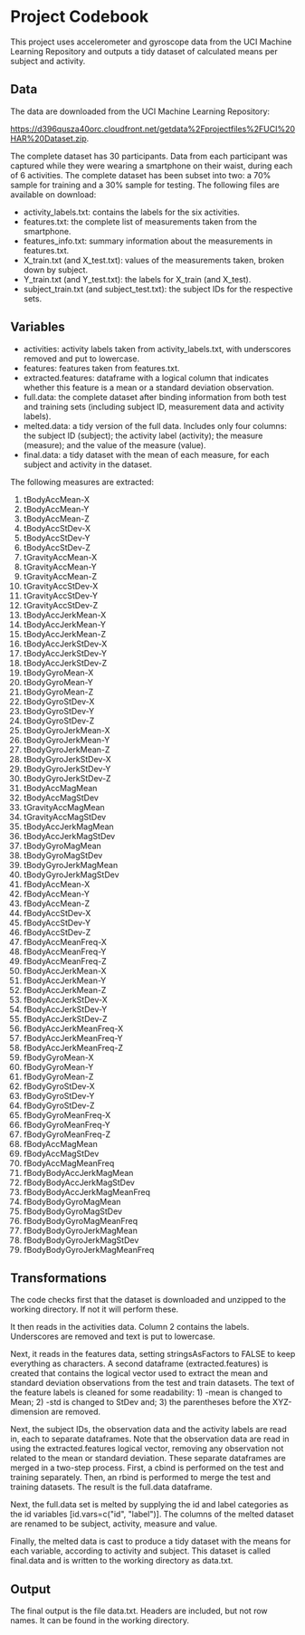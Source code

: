 # Project Codebook
This project uses accelerometer and gyroscope data from the UCI Machine Learning Repository and outputs a tidy dataset of calculated means per subject and activity.

## Data
The data are downloaded from the UCI Machine Learning Repository: 

https://d396qusza40orc.cloudfront.net/getdata%2Fprojectfiles%2FUCI%20HAR%20Dataset.zip. 

The complete dataset has 30 participants. Data from each participant was captured while they were wearing a smartphone on their waist, during each of 6 activities. The complete dataset has been subset into two: a 70% sample for training and a 30% sample for testing. The following files are available on download:
* activity_labels.txt: contains the labels for the six activities.
* features.txt: the complete list of measurements taken from the smartphone.
* features_info.txt: summary information about the measurements in features.txt.
* X_train.txt (and X_test.txt): values of the measurements taken, broken down by subject.
* Y_train.txt (and Y_test.txt): the labels for X_train (and X_test).
* subject_train.txt (and subject_test.txt): the subject IDs for the respective sets.

## Variables
* activities: activity labels taken from activity_labels.txt, with underscores removed and put to lowercase.
* features: features taken from features.txt.
* extracted.features: dataframe with a logical column that indicates whether this feature is a mean or a standard deviation observation.
* full.data: the complete dataset after binding information from both test and training sets (including subject ID, measurement data and activity labels).
* melted.data: a tidy version of the full data. Includes only four columns: the subject ID (subject); the activity label (activity); the measure (measure); and the value of the measure (value).
* final.data: a tidy dataset with the mean of each measure, for each subject and activity in the dataset.

The following measures are extracted:
1. tBodyAccMean-X
2. tBodyAccMean-Y
3. tBodyAccMean-Z
4. tBodyAccStDev-X
5. tBodyAccStDev-Y
6. tBodyAccStDev-Z
7. tGravityAccMean-X
8. tGravityAccMean-Y
9. tGravityAccMean-Z
10. tGravityAccStDev-X
11. tGravityAccStDev-Y
12. tGravityAccStDev-Z
13. tBodyAccJerkMean-X
14. tBodyAccJerkMean-Y
15. tBodyAccJerkMean-Z
16. tBodyAccJerkStDev-X
17. tBodyAccJerkStDev-Y
18. tBodyAccJerkStDev-Z
19. tBodyGyroMean-X
20. tBodyGyroMean-Y
21. tBodyGyroMean-Z
22. tBodyGyroStDev-X
23. tBodyGyroStDev-Y
24. tBodyGyroStDev-Z
25. tBodyGyroJerkMean-X
26. tBodyGyroJerkMean-Y
27. tBodyGyroJerkMean-Z
28. tBodyGyroJerkStDev-X
29. tBodyGyroJerkStDev-Y
30. tBodyGyroJerkStDev-Z
31. tBodyAccMagMean
32. tBodyAccMagStDev
33. tGravityAccMagMean
34. tGravityAccMagStDev
35. tBodyAccJerkMagMean
36. tBodyAccJerkMagStDev
37. tBodyGyroMagMean
38. tBodyGyroMagStDev
39. tBodyGyroJerkMagMean
40. tBodyGyroJerkMagStDev
41. fBodyAccMean-X
42. fBodyAccMean-Y
43. fBodyAccMean-Z
44. fBodyAccStDev-X
45. fBodyAccStDev-Y
46. fBodyAccStDev-Z
47. fBodyAccMeanFreq-X
48. fBodyAccMeanFreq-Y
49. fBodyAccMeanFreq-Z
50. fBodyAccJerkMean-X
51. fBodyAccJerkMean-Y
52. fBodyAccJerkMean-Z
53. fBodyAccJerkStDev-X
54. fBodyAccJerkStDev-Y
55. fBodyAccJerkStDev-Z
56. fBodyAccJerkMeanFreq-X
57. fBodyAccJerkMeanFreq-Y
58. fBodyAccJerkMeanFreq-Z
59. fBodyGyroMean-X
60. fBodyGyroMean-Y
61. fBodyGyroMean-Z
62. fBodyGyroStDev-X
63. fBodyGyroStDev-Y
64. fBodyGyroStDev-Z
65. fBodyGyroMeanFreq-X
66. fBodyGyroMeanFreq-Y
67. fBodyGyroMeanFreq-Z
68. fBodyAccMagMean
69. fBodyAccMagStDev
70. fBodyAccMagMeanFreq
71. fBodyBodyAccJerkMagMean
72. fBodyBodyAccJerkMagStDev
73. fBodyBodyAccJerkMagMeanFreq
74. fBodyBodyGyroMagMean
75. fBodyBodyGyroMagStDev
76. fBodyBodyGyroMagMeanFreq
77. fBodyBodyGyroJerkMagMean
78. fBodyBodyGyroJerkMagStDev
79. fBodyBodyGyroJerkMagMeanFreq

## Transformations
The code checks first that the dataset is downloaded and unzipped to the working directory. If not it will perform these.

It then reads in the activities data. Column 2 contains the labels. Underscores are removed and text is put to lowercase.

Next, it reads in the features data, setting stringsAsFactors to FALSE to keep everything as characters. A second dataframe (extracted.features) is created that contains the logical vector used to extract the mean and standard deviation observations from the test and train datasets. The text of the feature labels is cleaned for some readability: 1) -mean is changed to Mean; 2) -std is changed to StDev and; 3) the parentheses before the XYZ-dimension are removed.

Next, the subject IDs, the observation data and the activity labels are read in, each to separate dataframes. Note that the observation data are read in using the extracted.features logical vector, removing any observation not related to the mean or standard deviation. These separate dataframes are merged in a two-step process. First, a cbind is performed on the test and training separately. Then, an rbind is performed to merge the test and training datasets. The result is the full.data dataframe.

Next, the full.data set is melted by supplying the id and label categories as the id variables [id.vars=c("id", "label")]. The columns of the melted dataset are renamed to be subject, activity, measure and value.

Finally, the melted data is cast to produce a tidy dataset with the means for each variable, according to activity and subject. This dataset is called final.data and is written to the working directory as data.txt.

## Output
The final output is the file data.txt. Headers are included, but not row names. It can be found in the working directory.

